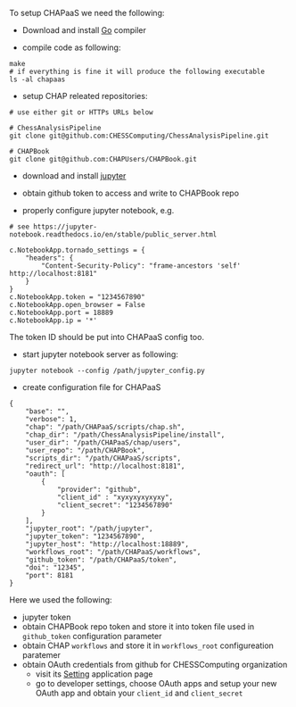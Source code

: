 To setup CHAPaaS we need the following:
- Download and install [Go](https://go.dev/doc/install) compiler

- compile code as following:
```
make
# if everything is fine it will produce the following executable
ls -al chapaas
```

- setup CHAP releated repositories:
```
# use either git or HTTPs URLs below

# ChessAnalysisPipeline
git clone git@github.com:CHESSComputing/ChessAnalysisPipeline.git

# CHAPBook
git clone git@github.com:CHAPUsers/CHAPBook.git
```

- download and install [jupyter](https://jupyter.org/install)

- obtain github token to access and write to CHAPBook repo

- properly configure jupyter notebook, e.g.
```
# see https://jupyter-notebook.readthedocs.io/en/stable/public_server.html

c.NotebookApp.tornado_settings = {
    "headers": {
        "Content-Security-Policy": "frame-ancestors 'self' http://localhost:8181"
    }
}
c.NotebookApp.token = "1234567890"
c.NotebookApp.open_browser = False
c.NotebookApp.port = 18889
c.NotebookApp.ip = '*'
```
The token ID should be put into CHAPaaS config too.

- start jupyter notebook server as following:
```
jupyter notebook --config /path/jupyter_config.py
```

- create configuration file for CHAPaaS
```
{
    "base": "",
    "verbose": 1,
    "chap": "/path/CHAPaaS/scripts/chap.sh",
    "chap_dir": "/path/ChessAnalysisPipeline/install",
    "user_dir": "/path/CHAPaaS/chap/users",
    "user_repo": "/path/CHAPBook",
    "scripts_dir": "/path/CHAPaaS/scripts",
    "redirect_url": "http://localhost:8181",
    "oauth": [
        {
            "provider": "github",
            "client_id" : "xyxyxyxyxyxy",
            "client_secret": "1234567890"
        }
    ],
    "jupyter_root": "/path/jupyter",
    "jupyter_token": "1234567890",
    "jupyter_host": "http://localhost:18889",
    "workflows_root": "/path/CHAPaaS/workflows",
    "github_token": "/path/CHAPaaS/token",
    "doi": "12345",
    "port": 8181
}
```
Here we used the following:
- jupyter token
- obtain CHAPBook repo token and store it into token file used in `github_token` configuration parameter
- obtain CHAP `workflows` and store it in `workflows_root` configureation
  paratemer
- obtain OAuth credentials from github for CHESSComputing organization
  - visit its
    [Setting](https://github.com/organizations/CHESSComputing/settings/applications)
    application page
  - go to developer settings, choose OAuth apps and setup your
  new OAuth app and obtain your `client_id` and `client_secret`
